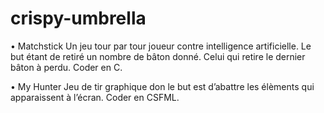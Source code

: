 # crispy-umbrella

• Matchstick
Un jeu tour par tour joueur contre intelligence artificielle. Le but étant de retiré un nombre de bâton donné. Celui qui retire le dernier bâton à perdu. Coder en C.

• My Hunter
Jeu de tir graphique don le but est d’abattre les élèments qui apparaissent à l’écran. Coder en CSFML.
